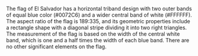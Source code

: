 The flag of El Salvador has a horizontal triband design with two outer bands of equal blue color (#0072C6) and a wider central band of white (#FFFFFF). The aspect ratio of the flag is 189:335, and its geometric properties include a rectangle shape with a diagonal stripe dividing it into two right triangles. The measurement of the flag is based on the width of the central white band, which is one and a half times the width of each blue band. There are no other significant elements on the flag.